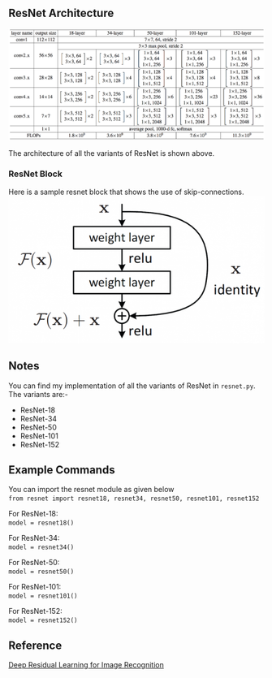 ## ResNet Architecture

<img src = 'misc/resnet-architectures-34-101.png'>  

The architecture of all the variants of ResNet is shown above.  


### ResNet Block
Here is a sample resnet block that shows the use of skip-connections.  
<img src = 'misc/resnet-block.png'>  

## Notes
You can find my implementation of all the variants of ResNet in `resnet.py`.
The variants are:-
- ResNet-18
- ResNet-34
- ResNet-50
- ResNet-101
- ResNet-152

## Example Commands

You can import the resnet module as given below  
`from resnet import resnet18, resnet34, resnet50, resnet101, resnet152`  

For ResNet-18:  
`model = resnet18()`  
  
For ResNet-34:  
`model = resnet34()`  
  
For ResNet-50:  
`model = resnet50()`  
  
For ResNet-101:  
`model = resnet101()`  
  
For ResNet-152:  
`model = resnet152()`  
  
  
## Reference
[Deep Residual Learning for Image Recognition](https://arxiv.org/abs/1512.03385)
